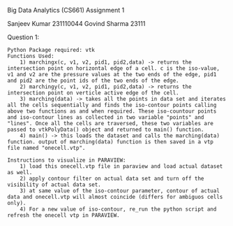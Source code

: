 Big Data Analytics (CS661)
Assignment 1

Sanjeev Kumar 231110044
Govind Sharma 23111

Question 1:

	Python Package required: vtk
	Functions Used:
		1) marchingx(c, v1, v2, pid1, pid2,data) -> returns the intersection point on horizontal edge of a cell. c is the iso-value, v1 and v2 are the pressure values at the two ends of the edge, pid1 and pid2 are the point ids of the two ends of the edge.
		2) marchingy(c, v1, v2, pid1, pid2,data) -> returns the intersection point on verticle active edge of the cell.
		3) marching(data) -> takes all the points in data set and iterates all the cells sequentially and finds the iso-contour points calling above two functions as and when required. These iso-countour points and iso-contour lines as collected in two variable "points" and "lines". Once all the cells are traversed, these two variables are passed to vtkPolyData() object and returned to main() function.
		4) main() -> this loads the dataset and calls the marching(data) function. output of marching(data) function is then saved in a vtp file named "onecell.vtp".
	
	Instructions to visualize in PARAVIEW:
		1) load this onecell.vtp file in paraview and load actual dataset as well.
		2) apply contour filter on actual data set and turn off the visibility of actual data set.
		3) at same value of the iso-contour parameter, contour of actual data and onecell.vtp will almost coincide (differs for ambiguos cells only).
		4) For a new value of iso-contour, re_run the python script and refresh the onecell vtp in PARAVIEW.
